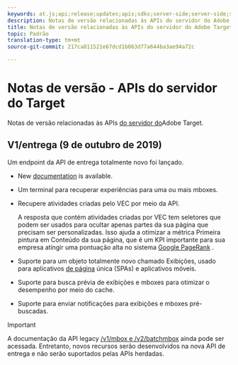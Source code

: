 ```yaml
---
keywords: at.js;api;release;updates;apis;sdks;server-side;server-side;server-side;api;delivery api
description: Notas de versão relacionadas às APIs do servidor do Adobe Target.
title: Notas de versão relacionadas às APIs do servidor do Adobe Target.
topic: Padrão
translation-type: tm+mt
source-git-commit: 217ca811521e67dcd1b063d77a644ba3ae94a72c

---
```



# Notas de versão - APIs do servidor do Target

Notas de versão relacionadas às APIs [do servidor do](https://developers.adobetarget.com/api/delivery-api/)Adobe Target.

## V1/entrega (9 de outubro de 2019)

Um endpoint da API de entrega totalmente novo foi lançado.

* New [documentation](https://developers.adobetarget.com/api/delivery-api/) is available.
* Um terminal para recuperar experiências para uma ou mais mboxes.
* Recupere atividades criadas pelo VEC por meio da API.

   A resposta que contém atividades criadas por VEC tem seletores que podem ser usados para ocultar apenas partes da sua página que precisam ser personalizadas. Isso ajuda a otimizar a métrica [](https://developers.google.com/web/fundamentals/performance/user-centric-performance-metrics.html)Primeira pintura em Conteúdo da sua página, que é um KPI importante para sua empresa atingir uma pontuação alta no sistema [Google PageRank](https://en.wikipedia.org/wiki/PageRank) .

* Suporte para um objeto totalmente novo chamado Exibições, usado para aplicativos [de página](/help/c-implementing-target/c-implementing-target-for-client-side-web/how-to-deployatjs/target-atjs-single-page-application.md) única (SPAs) e aplicativos [](/help/c-target-mobile-app/target-mobile-app.md)móveis.
* Suporte para busca prévia de exibições e mboxes para otimizar o desempenho por meio do cache.
* Suporte para enviar notificações para exibições e mboxes pré-buscadas.

>[!IMPORTANT]
>
>A documentação da API legacy [/v1/mbox e /v2/batchmbox](https://developers.adobetarget.com/api/legacy-api/index.html) ainda pode ser acessada. Entretanto, novos recursos serão desenvolvidos na nova API de entrega e não serão suportados pelas APIs herdadas.
